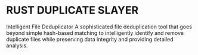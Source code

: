 # RUST DUPLICATE SLAYER
Intelligent File Deduplicator
A sophisticated file deduplication tool that goes beyond simple hash-based matching to intelligently identify and remove duplicate files while preserving data integrity and providing detailed analysis.
